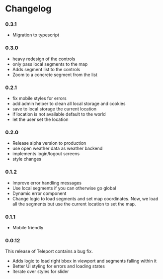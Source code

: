 # Changelog

### 0.3.1

- Migration to typescript

### 0.3.0

- heavy redesign of the controls
- only pass local segments to the map
- Adds segment list to the controls
- Zoom to a concrete segment from the list

### 0.2.1

- fix mobile styles for errors
- add admin helper to clean all local storage and cookies
- save to local storage the current location
- if location is not available default to the world
- let the user set the location

### 0.2.0

- Release alpha version to production
- use open weather data as weather backend
- implements login/logout screens
- style changes

### 0.1.2

- Improve error handling messages
- Use local segments if you can otherwise go global
- Dynamic error component
- Change logic to load segments and set map coordinates.
  Now, we load all the segments but use the current location to set the map.

### 0.1.1

- Mobile friendly

### 0.0.12

This release of Teleport contains a bug fix.

- Adds logic to load right bbox in viewport and segments falling within it
- Better UI styling for errors and loading states
- Iterate over styles for slider
